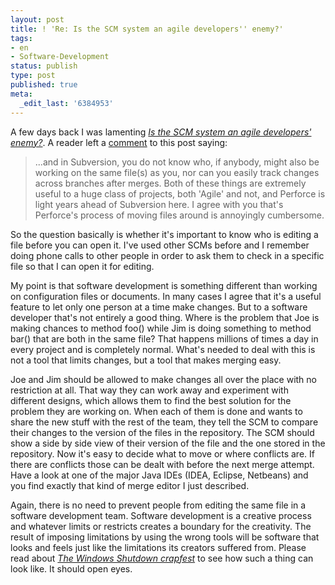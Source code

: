 ```yaml
---
layout: post
title: ! 'Re: Is the SCM system an agile developers'' enemy?'
tags:
- en
- Software-Development
status: publish
type: post
published: true
meta:
  _edit_last: '6384953'
---
```

<p>A few days back I was lamenting <a href="/2007/07/27/1185561166773.html"><em>Is the SCM system an agile developers' enemy?</em></a>. A reader left a <a href="/2007/07/27/1185561166773.html#comment1185594067381">comment</a> to this post saying:</p>

<blockquote>...and in Subversion, you do not know who, if anybody, might also be working on the same file(s) as you, nor can you easily track changes across branches after merges. Both of these things are extremely useful to a huge class of projects, both 'Agile' and not, and Perforce is light years ahead of Subversion here. I agree with you that's Perforce's process of moving files around is annoyingly cumbersome.</blockquote>

<p>So the question basically is whether it's important to know who is editing a file before you can open it. I've used other SCMs before and I remember doing phone calls to other people in order to ask them to check in a specific file so that I can open it for editing.</p>

<p>My point is that software development is something different than working on configuration files or documents. In many cases I agree that it's a useful feature to let only one person at a time make changes. But to a software developer that's not entirely a good thing. Where is the problem that Joe is making chances to method foo() while Jim is doing something to method bar() that are both in the same file? That happens millions of times a day in every project and is completely normal. What's needed to deal with this is not a tool that limits changes, but a tool that makes merging easy.</p>

<p>Joe and Jim should be allowed to make changes all over the place with no restriction at all. That way they can work away and experiment with different designs, which allows them to find the best solution for the problem they are working on. When each of them is done and wants to share the new stuff with the rest of the team, they tell the SCM to compare their changes to the version of the files in the repository. The SCM should show a side by side view of their version of the file and the one stored in the repository. Now it's easy to decide what to move or where conflicts are. If there are conflicts those can be dealt with before the next merge attempt. Have a look at one of the major Java IDEs (IDEA, Eclipse, Netbeans) and you find exactly that kind of merge editor I just described.</p>

<p>Again, there is no need to prevent people from editing the same file in a software development team. Software development is a creative process and whatever limits or restricts creates a boundary for the creativity. The result of imposing limitations by using the wrong tools will be software that looks and feels just like the limitations its creators suffered from. Please read about <a href="http://moishelettvin.blogspot.com/2006/11/windows-shutdown-crapfest.html"><em>The Windows Shutdown crapfest</em></a> to see how such a thing can look like. It should open eyes.</p>
